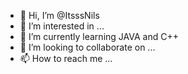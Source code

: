- 👋 Hi, I’m @ItsssNils
- 👀 I’m interested in ...
- 🌱 I’m currently learning JAVA and C++
- 💞️ I’m looking to collaborate on ...
- 📫 How to reach me ...

<!---
ItsssNils/ItsssNils is a ✨ special ✨ repository because its `README.md` (this file) appears on your GitHub profile.
You can click the Preview link to take a look at your changes.
--->
